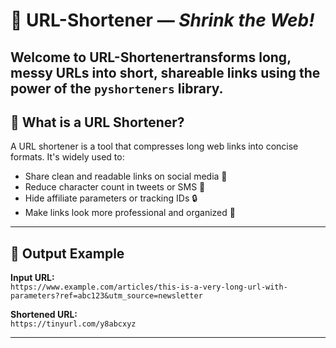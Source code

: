 # 🔗 URL-Shortener — *Shrink the Web!*

Welcome to **URL-Shortener**transforms long, messy URLs into short, shareable links using the power of the `pyshorteners` library.
---

## 📌 What is a URL Shortener?

A URL shortener is a tool that compresses long web links into concise formats. It's widely used to:

- Share clean and readable links on social media 📱  
- Reduce character count in tweets or SMS 💬  
- Hide affiliate parameters or tracking IDs 🔒  
- Make links look more professional and organized 🔗

---

## 🎯 Output Example

**Input URL:**  
`https://www.example.com/articles/this-is-a-very-long-url-with-parameters?ref=abc123&utm_source=newsletter`

**Shortened URL:**  
`https://tinyurl.com/y8abcxyz`

---


